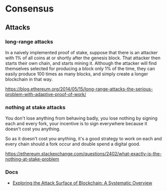 # Consensus



## Attacks

### long-range attacks

In a naively implemented proof of stake, suppose that there is an attacker with 1% of all coins at or shortly after the genesis block. That attacker then starts their own chain, and starts mining it. Although the attacker will find themselves selected for producing a block only 1% of the time, they can easily produce 100 times as many blocks, and simply create a longer blockchain in that way. 

https://blog.ethereum.org/2014/05/15/long-range-attacks-the-serious-problem-with-adaptive-proof-of-work/

### nothing at stake attacks

You don't lose anything from behaving badly, you lose nothing by signing each and every fork, your incentive is to sign everywhere because it doesn't cost you anything.

So as it doesn't cost you anything, it's a good strategy to work on each and every chain should a fork occur and double spend a digital good.

https://ethereum.stackexchange.com/questions/2402/what-exactly-is-the-nothing-at-stake-problem



### Docs

- [Exploring the Attack Surface of Blockchain: A Systematic Overview](https://arxiv.org/abs/1904.03487)


